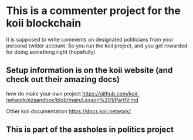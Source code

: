 # This is a commenter project for the koii blockchain

It is supposed to write comments on designated politicians from your personal twitter account. So you run the koii project, and you get rewarded for doing something right (hopefully)

## Setup information is on the koii website (and check out their amazing docs)
how do make your own project
https://github.com/koii-network/ezsandbox/blob/main/Lesson%201/PartIV.md

Other koii documentation
https://docs.koii.network/

## This is part of the assholes in politics project